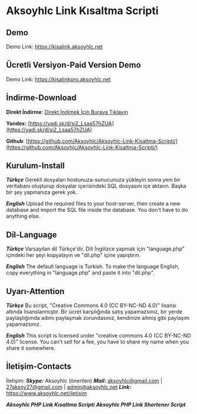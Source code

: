 
# Aksoyhlc Link Kısaltma Scripti

## Demo
Demo Link: https://kisalink.aksoyhlc.net

## Ücretli Versiyon-Paid Version Demo
Demo Link: https://kisalinkpro.aksoyhlc.net

## İndirme-Download
**Direkt İndirme**: [Direkt İndimek İçin Buraya Tıklayın](https://github.com/Aksoyhlc/Aksoyhlc-Link-Kisaltma-Scripti/archive/master.zip)

**Yandex:** [https://yadi.sk/d/si2_Lsaa57hZUA](https://yadi.sk/d/si2_Lsaa57hZUA)

**Github**: [https://github.com/Aksoyhlc/Aksoyhlc-Link-Kisaltma-Scripti/](https://github.com/Aksoyhlc/Aksoyhlc-Link-Kisaltma-Scripti/)

## Kurulum-Install
***Türkçe***
Gerekli dosyaları hostunuza-sunucunuza yükleyin sonra yeni bir veritabanı oluşturup dosyalar içerisindeki SQL dosyasını içe aktarın. Başka bir şey yapmanıza gerek yok.

***English***
Upload the required files to your host-server, then create a new database and import the SQL file inside the database. You don't have to do anything else.

## Dil-Language
***Türkçe***
Varsayılan dil Türkçe'dir. Dili İngilizce yapmak için "language.php" içindeki her şeyi kopyalayın ve "dil.php" içine yapıştırın.

***English***
The default language is Turkish. To make the language English, copy everything in "language.php" and paste it into "dil.php".

## Uyarı-Attention
***Türkçe***
Bu script, "Creative Commons 4.0 (CC BY-NC-ND 4.0)" lisansı altında lisanslanmıştır. Bir ücret karşılığında satış yapamazsınız, bir yerde paylaştığımda adımı paylaşmak zorundasınız, kendinize aitmiş gibi paylaşım yapamazsınız.

***English***
This script is licensed under "creative commons 4.0 (CC BY-NC-ND 4.0)" license. You can't sell for a fee, you have to share my name when you share it somewhere.

## İletişim-Contacts
İletişim:
***Skype:*** Aksoyhlc (önerilen)
***Mail:*** aksoyhlc@gmail.com | 27aksoy27@gmail.com | admin@aksoyhlc.net
***Link:*** https://www.aksoyhlc.net/iletisim

***Aksoyhlc PHP Link Kısaltma Scripti***
***Aksoyhlc PHP Link Shortener Script***
